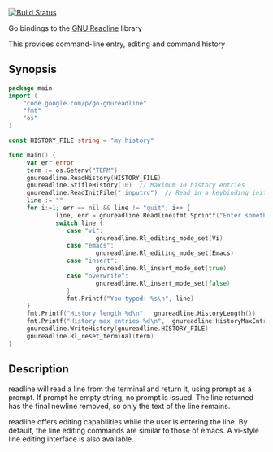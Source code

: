 [![Build Status](https://travis-ci.org/rocky/go-gnureadline.png)](https://travis-ci.org/rocky/go-gnureadline)

Go bindings to the [GNU Readline](http://cnswww.cns.cwru.edu/php/chet/readline/rltop.html) library

This provides command-line entry, editing and command history


Synopsis
--------

```go
package main
import (
    "code.google.com/p/go-gnureadline"
    "fmt"
    "os"
)

const HISTORY_FILE string = "my.history"

func main() {
     var err error
     term := os.Getenv("TERM")
     gnureadline.ReadHistory(HISTORY_FILE)
     gnureadline.StifleHistory(10)  // Maximum 10 history entries
     gnureadline.ReadInitFile(".inputrc")  // Read in a keybinding initialization file
     line := ""
     for i:=1; err == nil && line != "quit"; i++ {
             line, err = gnureadline.Readline(fmt.Sprintf("Enter something [%d]: ", i), true)
             switch line {
                case "vi":
                        gnureadline.Rl_editing_mode_set(Vi)
                case "emacs":
                        gnureadline.Rl_editing_mode_set(Emacs)
                case "insert":
                        gnureadline.Rl_insert_mode_set(true)
                case "overwrite":
                        gnureadline.Rl_insert_mode_set(false)
                }
                fmt.Printf("You typed: %s\n", line)
     }
     fmt.Printf("History length %d\n",  gnureadline.HistoryLength())
     fmt.Printf("History max entries %d\n",  gnureadline.HistoryMaxEntries())
     gnureadline.WriteHistory(gnureadline.HISTORY_FILE)
     gnureadline.Rl_reset_terminal(term)
}
```

Description
-----------

readline will read a line from the terminal and return it, using
prompt as a prompt.  If prompt he empty string, no prompt is issued.
The line returned has the final newline removed, so only the text of
the line remains.

readline offers editing capabilities while the user is entering the
line.  By default, the line editing commands are similar to those of
emacs.  A vi-style line editing interface is also available.
